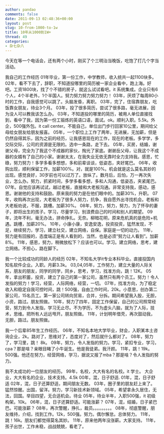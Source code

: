 ```yaml
---
author: pandao
comments: false
date: 2011-09-13 02:48:36+00:00
layout: post
slug: 10-from-1000-to-1w
title: 10年从1000到1W+
thread: 49
categories:
- 杂七杂八
---
```


今天在等一个电话会，还有两个小时，刚买了个三明治当晚饭，吃饱了打几个字当活动。

我自己的工作经历
01年毕业，第一份工作，中学教师，收入统共一起1100块多。
02年，看不下去了，辞职，不知道投哪里的简历被一家企业看中，跑上海。好吧。工资1800块，找了个不错的房子，就这么试试看吧。it 系统集成。企业只有6个人，4个半老外，1个半国人。努力努力努力努力努力！
03年，厌烦了每周80小时的工作，自我感觉可以跳了。头脑发昏，离职。
03年，完了，住宿靠朋友，吃饭靠女朋友，待业3个月。
03年，投了很多简历，尝试了很多路，毫无进展，因为没人可以教我该怎么办。
03年，不知道投的哪里的简历，被用人单位直接找到，看中了我，因为第一份工锻炼的英语口语，面试。ok。顺利入职。5.5k。外企，500强外包。it call center。不能自己，单位出门步行回家10公里，期间给父母给女朋友给朋友报喜。
05年，一个职位上工作了两年，无进展，无加薪，但是仍然自得其乐，因为之前的经历，让我感恩现在的工作，现在的老板。多学学，多交际交际，公司的资源是无限的。选中一条路，走下去。
05年，买房，结婚，谢谢父母，完全为了我这个不成器的家伙，掏光了家底。谢谢岳父母，让我这个不成器的女婿有了自己的小家。谢谢太太，在我失业无依无靠时全力支持我。感恩，忙碌，努力努力！多学多看多想想，多和前辈谈谈，低姿态，夹好尾巴。
06年，收购出现，顺利保留工作，加薪100%。对，就是100%。机会就是这么莫名其妙的出现。感觉良好，30岁前也可以过万了。放纵了。数月后，后怕，万一再次失业，怎么办。努力，抓紧时间，多学多看多想，多和人沟通，低姿态，夹紧尾巴。
07年。自觉应该再试试，越过老板，直接和大老板沟通。非常支持我，感动，感恩。谢谢他的支持和鼓励。原来我的努力是在他们眼中的。加薪30%，升职。
07年，收购再次出现，大老板为了很多人努力，抗争，我自愿外出寻找机会。老板和大老板劝说，不服，跳槽。加薪30%。
08年，努力，努力，努力，为了怀孕的妻子，即将出生的孩子。学习，尽量学习，别浪费自己的时间和别人的期望。
09年，流年不利，毫无办法，拼命挣扎。无奈。柳暗花明，原来危机真的是危险+机遇。跳槽，加薪20%。
10年，小康小康，安逸安逸，投资投资，猛然发现，不足，继续努力，学习，建立社交，建立网络，自保。家庭是一切的动力。
11年，努力是有回报的，态度端正是有人看到的，当然，也是必须“努力让人看到”。加薪8%。
11年，感恩，努力，稍微放松下？应该也可以。学习。建立网络，思考，建立网络。不担心，路在脚下。

我一个比较成功的同龄人的经历
02年，不知名大学it专业本科毕业。直接投国内知名软件企业。入职。月薪3.3k。
03,04,05年，工作努力，建立大量的人际关系，朋友的朋友，同学的同学，同乡，思考，学习，找准方向，跳！12K。
05年，拿出积蓄，投资，建立了自己的第一家公司，虽然只有两个员工。努力！令人发指的努力！学习，经营，人际网络，经营，一切。
07年，找准方向，为了稳定收入和稳定自我可控时间，跳！500强，自由工作时间，20k。小意思，创办第二家公司，15名员工。第一家公司转向贸易，合并，分拆。期间希望我入股，无胆，小资，路过。朋友照做。
10年，努力了四年，固定工作保留，自己的公司照常经营，努力到令人发指，学习无止尽。不为学历，不为虚头八脑，就为了人际，技术，思维。把所有人远远甩开。朋友照做。
11年，计划明年借壳，再次鼓动我，无胆，路过。朋友照做。

我一个后辈85年生工作经历。
06年，不知名本地大学毕业，财会，入职某本土咨询企业，2k。路对了，思维对了，态度对了，然后就什么都对了。
08年，努力了，学习里，跳！ 8k。
09年，努力，令人发指的努力。学习，紧扣专业，学习，cpa？那是啥？亲眼目睹了小牛诞生。他是我徒弟。我汗颜。
11年，跳！19k。500强。他还在努力，经营网络，学习，据说又报了mba？那是啥？令人发指的努力。

我不太成功的一位朋友的经历。
99年，名校，大大有名的名校。it 学士。 大企业，大大有名的企业，技术支持。4.5k
00年，混，日子舒适.
01年，混，日子舒适
02年，混，日子还算舒适，期间朋友无数。
03年，圈子里的朋友赶上来了。猛然惊醒。出国，留洋。努力，学习新技术新领域。
05年，希望拿永久居住，无法，回国。举目四望，无合适机会。待业
05年，待业半年，入职500强，it 初级构架。10k。
06年，混，日子还算舒适。可能涨薪？
07年，混，结婚，日子紧巴巴。可能涨薪？
08年，再次警醒，挣扎，裁员。。。。。。。。。
08年，彻底警醒，朋友维持，介绍，找到工作。12k，500强。努力。偶尔懈怠。总体努力。
11年，跳！16k。朋友们都觉得莫名其妙。
11年，原来他两年没涨薪。大家支持。
11年，孩子出世，工作未稳，战战兢兢，看老了。
